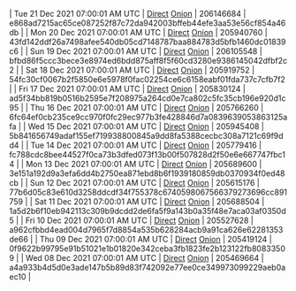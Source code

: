 | Tue 21 Dec 2021 07:00:01 AM UTC | [Direct](https://oshi.at/toVM) [Onion](http://5ety7tpkim5me6eszuwcje7bmy25pbtrjtue7zkqqgziljwqy3rrikqd.onion/toVM) | 206146684 | e868ad7215ac65ce087252f87c72da942003bffeb44efe3aa53e56cf854a46db | 
| Mon 20 Dec 2021 07:00:01 AM UTC | [Direct](https://oshi.at/rdER) [Onion](http://5ety7tpkim5me6eszuwcje7bmy25pbtrjtue7zkqqgziljwqy3rrikqd.onion/rdER) | 205940760 | 43fd142ddf26a7498afee540db05cd7148787baa884783d5bfb1460dc01839c6 | 
| Sun 19 Dec 2021 07:00:01 AM UTC | [Direct](https://oshi.at/MfKL) [Onion](http://5ety7tpkim5me6eszuwcje7bmy25pbtrjtue7zkqqgziljwqy3rrikqd.onion/MfKL) | 206105548 | bfbd86f5ccc3bece3e8974ed6bdd875aff8f5f60cd3280e9386145042dfbf2c2 | 
| Sat 18 Dec 2021 07:00:01 AM UTC | [Direct](https://oshi.at/KJZP) [Onion](http://5ety7tpkim5me6eszuwcje7bmy25pbtrjtue7zkqqgziljwqy3rrikqd.onion/KJZP) | 205919752 | 54fc30cf0067b2f5850e6e5978f0fac02254ce6c6158eabf01fda737c7cfb7f2 | 
| Fri 17 Dec 2021 07:00:01 AM UTC | [Direct](https://oshi.at/LyRk) [Onion](http://5ety7tpkim5me6eszuwcje7bmy25pbtrjtue7zkqqgziljwqy3rrikqd.onion/LyRk) | 205830124 | ad5f34bb819b0516b2595e7f208975a264cd0e7ca802c5fc35cb196e920d1c95 | 
| Thu 16 Dec 2021 07:00:01 AM UTC | [Direct](https://oshi.at/Ggpv) [Onion](http://5ety7tpkim5me6eszuwcje7bmy25pbtrjtue7zkqqgziljwqy3rrikqd.onion/Ggpv) | 205766260 | 6fc64ef0cb235ce9cc970f0fc29ec977b3fe428846d7a0839639053863125afa | 
| Wed 15 Dec 2021 07:00:01 AM UTC | [Direct](https://oshi.at/rqEj) [Onion](http://w4t5efhrkcpq3qihymfxq5uf5wxwbpzd4nmyigcbwo2odskno3czxxid.onion/rqEj) | 205945408 | 5b841656749adaf155ef719938800845a9dd8fa5388cecbc308a7121c69f9dd4 | 
| Tue 14 Dec 2021 07:00:01 AM UTC | [Direct](https://oshi.at/dNBA) [Onion](http://w4t5efhrkcpq3qihymfxq5uf5wxwbpzd4nmyigcbwo2odskno3czxxid.onion/dNBA) | 205779416 | fc788cdc8bee44527f0ca73b3dfed073f13b00f507828d2f50e6e667747fbc14 | 
| Mon 13 Dec 2021 07:00:01 AM UTC | [Direct](https://oshi.at/NRsE) [Onion](http://w4t5efhrkcpq3qihymfxq5uf5wxwbpzd4nmyigcbwo2odskno3czxxid.onion/NRsE) | 205689600 | 3e151a192d9a3efa6dd4b2750ea871ebd8b6f1939180859db0370934f0ed48cb | 
| Sun 12 Dec 2021 07:00:01 AM UTC | [Direct](https://oshi.at/kHBdDk) [Onion](http://didllblj4qsn5oeaejoayl2orvdalsdyr4ppjvstsjfyorffdv6zrlid.onion/kHBdDk) | 205615176 | 77b6d05c83e610d3258ddcdf34f755378c6740598067566379273696cc891759 | 
| Sat 11 Dec 2021 07:00:01 AM UTC | [Direct](https://oshi.at/hAGLPo) [Onion](http://didllblj4qsn5oeaejoayl2orvdalsdyr4ppjvstsjfyorffdv6zrlid.onion/hAGLPo) | 205688504 | 1a5d2b6f10eb942113c309b9dcdd2de6fa5f9a143b0a35f48e7aca03af0350d5 | 
| Fri 10 Dec 2021 07:00:01 AM UTC | [Direct](https://oshi.at/XpsSHk) [Onion](http://didllblj4qsn5oeaejoayl2orvdalsdyr4ppjvstsjfyorffdv6zrlid.onion/XpsSHk) | 205527628 | a962cfbbd4ead004d7965f7d8854a535b628284acb9a91ca626e62281353de66 | 
| Thu 09 Dec 2021 07:00:01 AM UTC | [Direct](https://oshi.at/jjkKpM) [Onion](http://didllblj4qsn5oeaejoayl2orvdalsdyr4ppjvstsjfyorffdv6zrlid.onion/jjkKpM) | 205419124 | 0f9622b99795e91b51021e1b01820e342ceba3fb1823fe2b123122fb80833509 | 
| Wed 08 Dec 2021 07:00:01 AM UTC | [Direct](https://oshi.at/PCdcgp) [Onion](http://didllblj4qsn5oeaejoayl2orvdalsdyr4ppjvstsjfyorffdv6zrlid.onion/PCdcgp) | 205469664 | a4a933b4d5d0e3ade147b5b89d83f742092e77ee0ce349973099229aeb0aec10 | 
